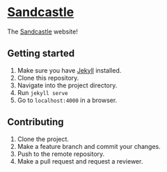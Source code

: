 # [Sandcastle](http://sandcastle.co)

The [Sandcastle](http://sandcastle.co) website!

## Getting started

1. Make sure you have [Jekyll](http://jekyllrb.com) installed.
2. Clone this repository.
3. Navigate into the project directory.
4. Run `jekyll serve`
5. Go to `localhost:4000` in a browser.

## Contributing

1. Clone the project.
2. Make a feature branch and commit your changes.
3. Push to the remote repository.
4. Make a pull request and request a reviewer.
